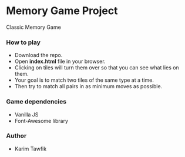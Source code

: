 # Memory Game Project

Classic Memory Game

### How to play

* Download the repo.
* Open **index.html** file in your browser.
* Clicking on tiles will turn them over so that you can see what lies on them. 
* Your goal is to match two tiles of the same type at a time.
* Then try to match all pairs in as minimum moves as possible.

### Game dependencies 

* Vanilla JS 
* Font-Awesome library

### Author

* Karim Tawfik